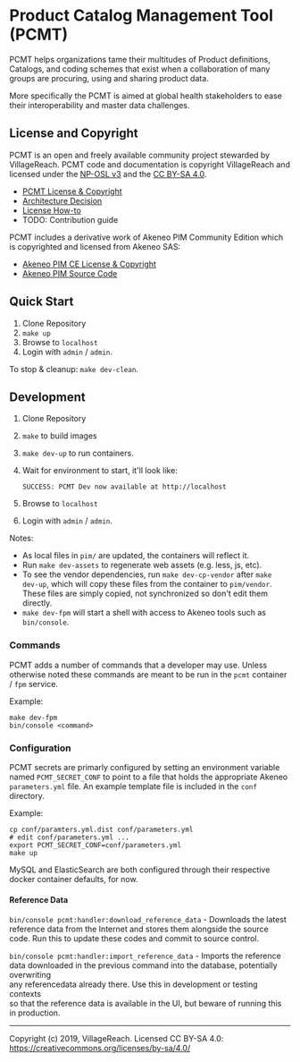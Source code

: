 # Product Catalog Management Tool (PCMT)

PCMT helps organizations tame their multitudes of Product definitions, 
Catalogs, and coding schemes that exist when a collaboration of many groups
are procuring, using and sharing product data.

More specifically the PCMT is aimed at global health stakeholders to ease
their interoperability and master data challenges.

## License and Copyright

PCMT is an open and freely available community project stewarded by 
VillageReach.  PCMT code and documentation is copyright VillageReach and
licensed under the [NP-OSL v3][np-osl] and the [CC BY-SA 4.0][cc-by-sa].

- [PCMT License & Copyright][pcmt-license]
- [Architecture Decision](./doc/arch/adr-006.md)
- [License How-to](./doc/license-howto.md)
- TODO: Contribution guide

PCMT includes a derivative work of Akeneo PIM Community Edition which is
copyrighted and licensed from Akeneo SAS:

- [Akeneo PIM CE License & Copyright][akeneo-license]
- [Akeneo PIM Source Code][akeneo-source]

[np-osl]: https://opensource.org/licenses/NPOSL-3.0
[cc-by-sa]: https://creativecommons.org/licenses/by-sa/4.0/
[pcmt-license]: ./COPYRIGHT.md
[akeneo-license]: https://github.com/akeneo/pim-community-standard/blob/master/LICENCE.txt
[akeneo-source]: https://github.com/akeneo/pim-community-standard

## Quick Start

1. Clone Repository
1. `make up`
1. Browse to `localhost`
1. Login with `admin` / `admin`.

To stop & cleanup:  `make dev-clean`.

## Development

1. Clone Repository
1. `make` to build images
1. `make dev-up` to run containers. 
1. Wait for environment to start, it'll look like:
      ```
      SUCCESS: PCMT Dev now available at http://localhost
      ```

1. Browse to `localhost`
1. Login with `admin` / `admin`.

Notes:
- As local files in `pim/` are updated, the containers will reflect it.
- Run `make dev-assets` to regenerate web assets (e.g. less, js, etc).
- To see the vendor dependencies, run `make dev-cp-vendor` after `make dev-up`,
    which will copy these files from the container to `pim/vendor`.  These files
    are simply copied, not synchronized so don't edit them directly.
- `make dev-fpm` will start a shell with access to Akeneo tools such 
    as `bin/console`.

### Commands

PCMT adds a number of commands that a developer may use.  Unless otherwise 
noted these commands are meant to be run in the `pcmt` container / `fpm` 
service.

Example:

```shell
make dev-fpm
bin/console <command>
```

### Configuration

PCMT secrets are primarly configured by setting an environment variable named
`PCMT_SECRET_CONF` to point to a file that holds the appropriate Akeneo 
`parameters.yml` file.  An example template file is included in the `conf`
directory.

Example:

```shell
cp conf/paramters.yml.dist conf/parameters.yml
# edit conf/parameters.yml ...
export PCMT_SECRET_CONF=conf/parameters.yml
make up
```

MySQL and ElasticSearch are both configured through their respective docker
container defaults, for now.

#### Reference Data

`bin/console pcmt:handler:download_reference_data` - Downloads the latest  
reference data from the Internet and stores them alongside the source code.
Run this to update these codes and commit to source control.

`bin/console pcmt:handler:import_reference_data` - Imports the reference data
downloaded in the previous command into the database, potentially overwriting  
any referencedata already there.  Use this in development or testing contexts  
so that the reference data is available in the UI, but beware of running this  
in production.

---
Copyright (c) 2019, VillageReach.  Licensed CC BY-SA 4.0:  https://creativecommons.org/licenses/by-sa/4.0/
